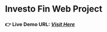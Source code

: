 # Investo Fin Web Project
### **👉 Live Demo URL:** <a href="https://shreyash00007.github.io/Investo-Fin-Web-Project/">***Visit Here***</a>
